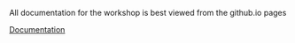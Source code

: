 All documentation for the workshop is best viewed from the github.io pages

[Documentation](https://ucdavis-bioinformatics-training.github.io/2019-single-cell-RNA-sequencing-Workshop-UCD_UCSF/)
